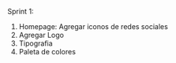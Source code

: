 Sprint 1:
1. Homepage: Agregar iconos de redes sociales
2. Agregar Logo
3. Tipografia 
4. Paleta de colores
